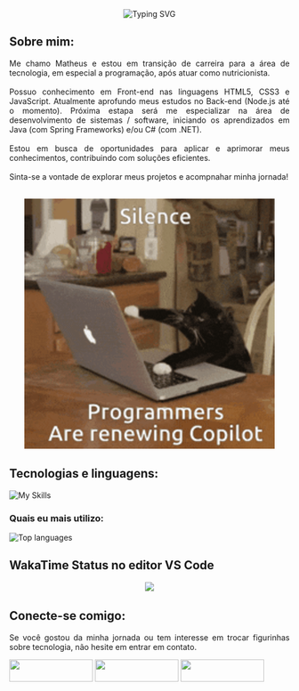 <div align="center">
  <img src="https://readme-typing-svg.herokuapp.com?font=Poppins&size=60&duration=2500&pause=1000&center=true&vCenter=true&width=750&height=100&lines=Ol%C3%A1!+Seja+bem+vindo(a)!;Veja+minha+jornada!" alt="Typing SVG" />
</div>

<h2>Sobre mim:</h2>

<p align="justify">Me chamo Matheus e estou em transição de carreira para a área de tecnologia, em especial a programação, após atuar como nutricionista.<br><br>Possuo conhecimento em Front-end nas linguagens HTML5, CSS3 e JavaScript. Atualmente aprofundo meus estudos no Back-end (Node.js até o momento). Próxima estapa será me especializar na área de desenvolvimento de sistemas / software, iniciando os aprendizados em Java (com Spring Frameworks) e/ou C# (com .NET).<br><br>Estou em busca de oportunidades para aplicar e aprimorar meus conhecimentos, contribuindo com soluções eficientes.<br><br>Sinta-se a vontade de explorar meus projetos e acompnahar minha jornada!</p>

<br>
<div align="center">
  <img src="./img/cat-programmer.gif" alt="meme de gato digitando em compuatdor">
</div>

<h2 align="left">Tecnologias e linguagens:</h2>

![My Skills](https://skillicons.dev/icons?i=html,css,javascript,nodejs,c&theme=light)

<h3>Quais eu mais utilizo:</h3>

<div align="left">
  <img src="https://github-readme-stats.vercel.app/api/top-langs/?username=MatheusVenturaNellessen&layout=compact&langs_count=16&hide_progress=false&count_private=true&show_icons=true&theme=github_dark&hide_border=false&hide_title=true" alt="Top languages" width="500px">
</div>

<h2>WakaTime Status no editor VS Code</h2>
<div align="center">
  <img src="https://wakatime.com/share/@dev_matheusvn/705fd217-07eb-4fdb-b821-6af82e98f3c5.svg" height="450px" margin="auto">
</div>

<h2 align="left">Conecte-se comigo:</h2>

<p align="justify">Se você gostou da minha jornada ou tem interesse em trocar figurinhas sobre tecnologia, não hesite em entrar em contato.</p>

<a href="mailto:ti.matheus.v.n@gmail.com?subject=Nova%20conex%C3%A3o%20no%20Github&body=Ol%C3%A1,%20acabei%20de%20me%20conectar%20contigo%20no%20Github!" target="_blank"><img src="https://img.shields.io/badge/Gmail-D14836?style=for-the-badge&logo=gmail&logoColor=white" width="150" height="40"></a>
<a href="https://linkedin.com/in/matheus-ventura-nellessen" target="_blank"><img src="https://img.shields.io/badge/LinkedIn-0077B5?style=for-the-badge&logo=linkedin&logoColor=white" width="150" height="40"></a>
<a href="https://wakatime.com/@dev_matheusvn" target="_blank"><img src="https://img.shields.io/badge/WakaTime-000000?style=for-the-badge&logo=WakaTime&logoColor=white" width="150" height="40"></a>
